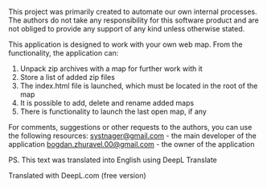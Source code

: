 This project was primarily created to automate our own internal processes. The authors do not take any responsibility for this software product and are not obliged to provide any support of any kind unless otherwise stated.

This application is designed to work with your own web map. From the functionality, the application can:
1. Unpack zip archives with a map for further work with it
2. Store a list of added zip files
3. The index.html file is launched, which must be located in the root of the map
4. It is possible to add, delete and rename added maps
5. There is functionality to launch the last open map, if any

For comments, suggestions or other requests to the authors, you can use the following resources:
systnager@gmail.com - the main developer of the application
bogdan.zhuravel.00@gmail.com - the owner of the application

PS. This text was translated into English using DeepL Translate

Translated with DeepL.com (free version)
